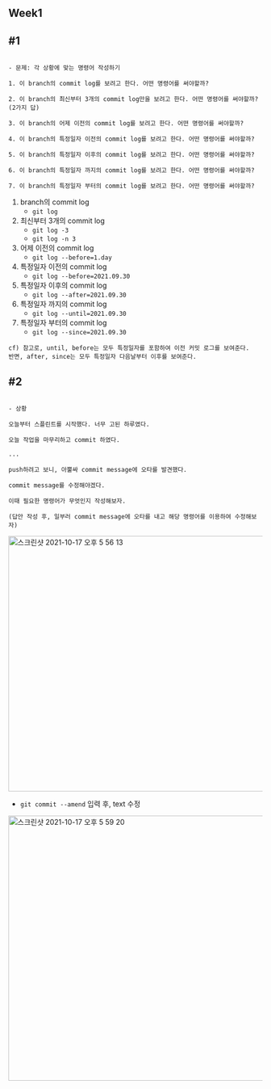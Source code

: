 ## Week1

## #1
```

- 문제: 각 상황에 맞는 명령어 작성하기

1. 이 branch의 commit log를 보려고 한다. 어떤 명령어를 써야할까?

2. 이 branch의 최신부터 3개의 commit log만을 보려고 한다. 어떤 명령어를 써야할까? (2가지 답)

3. 이 branch의 어제 이전의 commit log를 보려고 한다. 어떤 명령어를 써야할까?

4. 이 branch의 특정일자 이전의 commit log를 보려고 한다. 어떤 명령어를 써야할까?

5. 이 branch의 특정일자 이후의 commit log를 보려고 한다. 어떤 명령어를 써야할까?

6. 이 branch의 특정일자 까지의 commit log를 보려고 한다. 어떤 명령어를 써야할까?

7. 이 branch의 특정일자 부터의 commit log를 보려고 한다. 어떤 명령어를 써야할까?

```

1. branch의 commit log
    * `git log`
2. 최신부터 3개의 commit log
    * `git log -3`
    * `git log -n 3`
3. 어제 이전의 commit log
    * `git log --before=1.day`
4. 특정일자 이전의 commit log
    * `git log --before=2021.09.30`
5. 특정일자 이후의 commit log
    * `git log --after=2021.09.30`
6. 특정일자 까지의 commit log
    * `git log --until=2021.09.30` 
7. 특정일자 부터의 commit log
    * `git log --since=2021.09.30`


```text
cf) 참고로, until, before는 모두 특정일자를 포함하여 이전 커밋 로그를 보여준다.
반면, after, since는 모두 특정일자 다음날부터 이후를 보여준다.
```

## \#2

```

- 상황

오늘부터 스플린트를 시작했다. 너무 고된 하루였다.

오늘 작업을 마무리하고 commit 하였다.

...

push하려고 보니, 아뿔싸 commit message에 오타를 발견했다.

commit message를 수정해야겠다.

이때 필요한 명령어가 무엇인지 작성해보자.

(답안 작성 후, 일부러 commit message에 오타를 내고 해당 명령어를 이용하여 수정해보자)

````

<img width="506" alt="스크린샷 2021-10-17 오후 5 56 13" src="https://user-images.githubusercontent.com/46016511/137619748-2f2aefdb-af76-4487-81d2-722d21649f45.png">

* `git commit --amend` 입력 후, text 수정

<img width="525" alt="스크린샷 2021-10-17 오후 5 59 20" src="https://user-images.githubusercontent.com/46016511/137619916-8eb4406a-d0f4-40e3-b95a-b3d6ec3a2abd.png">
